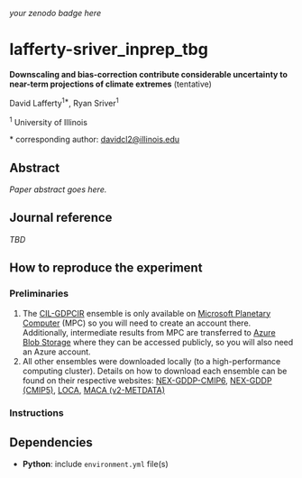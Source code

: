 _your zenodo badge here_

# lafferty-sriver_inprep_tbg

**Downscaling and bias-correction contribute considerable uncertainty to near-term projections of climate extremes** (tentative)

David Lafferty<sup>1\*</sup>, Ryan Sriver<sup>1</sup>

<sup>1</sup> University of Illinois

\* corresponding author: davidcl2@illinois.edu

## Abstract

_Paper abstract goes here._

## Journal reference

_TBD_

## How to reproduce the experiment

### Preliminaries 
1. The [CIL-GDPCIR](https://github.com/ClimateImpactLab/downscaleCMIP6) ensemble is only available on [Microsoft Planetary Computer](https://planetarycomputer.microsoft.com/) (MPC) so you will need to create an account there. Additionally, intermediate results from MPC are transferred to [Azure Blob Storage](https://azure.microsoft.com/en-us/products/storage/blobs/) where they can be accessed publicly, so you will also need an Azure account.
2. All other ensembles were downloaded locally (to a high-performance computing cluster). Details on how to download each ensemble can be found on their respective websites: [NEX-GDDP-CMIP6](https://www.nccs.nasa.gov/services/data-collections/land-based-products/nex-gddp-cmip6), [NEX-GDDP (CMIP5)](https://www.nccs.nasa.gov/services/data-collections/land-based-products/nex-gddp), [LOCA](http://loca.ucsd.edu/), [MACA (v2-METDATA)](https://climate.northwestknowledge.net/MACA/)

### Instructions

## Dependencies

- **Python**: include `environment.yml` file(s)
